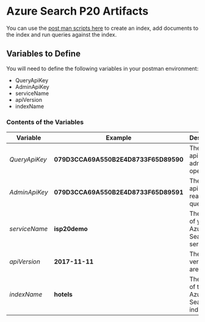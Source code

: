 # Azure Search P20 Artifacts

You can use the [post man scripts here](https://github.com/izzyacademy/azure-search-p20/blob/master/PostMan-Collection.json) to create an index, add documents to the index and run queries against the index.

## Variables to Define

You will need to define the following variables in your postman environment:
- QueryApiKey
- AdminApiKey
- serviceName
- apiVersion
- indexName

### Contents of the Variables

Variable | Example | Description
--- | --- | ---
*QueryApiKey* | **079D3CCA69A550B2E4D8733F65D89590** | The admin api key for admin operations
*AdminApiKey* | **079D3CCA69A550B2E4D8733F65D89591** | The query api key for read only queries
*serviceName* | **isp20demo** | The name of your Azure Search service
*apiVersion* | **2017-11-11** | The API version you are using
*indexName* | **hotels** | The name of the Azure Search index.
